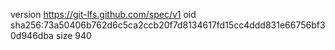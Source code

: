 version https://git-lfs.github.com/spec/v1
oid sha256:73a50406b762d6c5ca2ccb20f7d8134617fd15cc4ddd831e66756bf30d946dba
size 940
